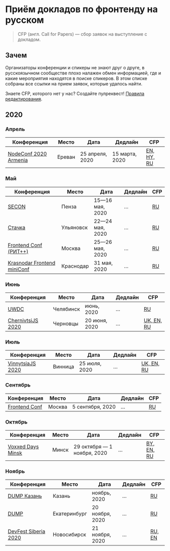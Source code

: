 # Приём докладов по фронтенду на русском

> CFP (англ. Call for Papers) — сбор заявок на выступление с докладом.

## Зачем

Организаторы конференции и спикеры не знают друг о друге,
в русскоязычном сообществе плохо налажен обмен информацией,
где и какие мероприятия находятся в поиске спикеров.
В этом списке собраны все ссылки на прием заявок, которые удалось найти.

Знаете CFP, которого нет у нас? Создайте пулреквест! [Правила редактирования](CONTRIBUTION.md).

## 2020

### Апрель

| Конференция | Место | Дата | Дедлайн | CFP |
| ---------- | -------- | ---- | ------------------- | ------------------------ |
| [NodeConf 2020 Armenia](https://nodeconf.am/) | Ереван | 25 апреля, 2020 | 15 марта, 2020 | [EN, HY, RU](https://docs.google.com/forms/d/e/1FAIpQLSe99ai661otmnss1Ihia5nwTxcsZ20alAVUfezZdGIfzWCMHg/viewform) |

### Май

| Конференция | Место | Дата | Дедлайн | CFP |
| ---------- | -------- | ---- | ------------------- | ------------------------ |
| [SECON](https://2020.secon.ru/) | Пенза | 15—16 мая, 2020 | … | [RU](https://2020.secon.ru/account/add_report) |
| [Стачка](https://nastachku.ru/) | Ульяновск | 22—24 мая, 2020 | … | [RU](https://nastachku.ru/index.php?dispatch=sd_user_profile.update_report) |
| [Frontend Conf (РИТ++)](http://ritfest.ru/2020) | Москва | 25—26 мая, 2020 | … | [RU](https://conf.ontico.ru/users/login.html?url=/lectures/propose%3fconference%3drit2020) |
| [Krasnodar Frontend miniConf](https://krd.dev/events/21) | Краснодар | 31 мая, 2020 | … | [RU](https://forms.yandex.ru/u/5adc61cf6162d77e2714831c/?from_connect=1) |

### Июнь

| Конференция | Место | Дата | Дедлайн | CFP |
| ---------- | -------- | ---- | ------------------- | ------------------------ |
| [UWDC](https://uwdc.ru/#uwdc2020) | Челябинск | июнь, 2020 | … | [RU](mailto://ya@sitko.ru) |
| [ChernivtsiJS 2020](https://chernivtsi.js.org) | Черновцы | 20 июня, 2020 | … | [UK, EN, RU](https://forms.gle/vvY1PiCqLKfK5fEK7) |

### Июль

| Конференция | Место | Дата | Дедлайн | CFP |
| ---------- | -------- | ---- | ------------------- | ------------------------ |
| [VinnytsiaJS 2020](http://vinnytsiajs.org/) | Винница | 25 июля, 2020 | … | [UK, EN, RU](https://docs.google.com/forms/d/e/1FAIpQLSf5tFT1fIOAA7eKnuVLZylTx-kWHkszbfEJZCo9juq_yyGmRQ/viewform) |

### Сентябрь

| Конференция | Место | Дата | Дедлайн | CFP |
| ---------- | -------- | ---- | ------------------- | ------------------------ |
| [Frontend Conf](https://frontendconf.ru/moscow/2020) | Москва | 5 сентября, 2020 | … | [RU](https://conf.ontico.ru/users/login.html?url=/lectures/propose%3fconference%3dfc2020-moscow) |

### Октябрь

| Конференция | Место | Дата | Дедлайн | CFP |
| ---------- | -------- | ---- | ------------------- | ------------------------ |
| [Voxxed Days Minsk](https://voxxeddays.com/minsk/) | Минск | 29 октября — 1 ноября, 2020 | … | [BY, EN, RU](https://vxdminsk2020.cfp.dev/) |

### Ноябрь

| Конференция | Место | Дата | Дедлайн | CFP |
| ---------- | -------- | ---- | ------------------- | ------------------------ |
| [DUMP Казань](https://dump-kazan.ru/) | Казань | ноябрь, 2020 | … | [RU](https://dump-kazan.ru/) |
| [DUMP](https://dump-ekb.ru/) | Екатеринбург | 20 ноября, 2020 | … | [RU](https://dump-ekb.ru/) |
| [DevFest Siberia 2020](https://gdg-siberia.com/) | Новосибирск | 21 ноября, 2020 | … | [RU, EN](https://www.papercall.io/dfsiberia20) |

